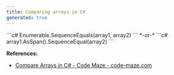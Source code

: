 ```yaml
---
title: Comparing arrays in C#
generated: true
---
```


<div markdown="1" class="ans">
```c#
Enumerable.SequenceEquals(array1, array2)
```
*-or-*
```c#
array1.AsSpan().SequenceEqual(array2)
```
</div>

**References:**
- [Compare Arrays in C# - Code Maze - code-maze.com](https://code-maze.com/csharp-compare-arrays/)
